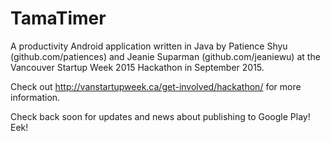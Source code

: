 # TamaTimer

A productivity Android application written in Java by Patience Shyu (github.com/patiences) and 
Jeanie Suparman (github.com/jeaniewu) at the Vancouver Startup Week 2015 Hackathon in September 2015. 

Check out http://vanstartupweek.ca/get-involved/hackathon/ for more information. 

Check back soon for updates and news about publishing to Google Play! Eek!  
